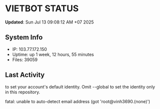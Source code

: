 # VIETBOT STATUS
**Updated**: Sun Jul 13 09:08:12 AM +07 2025

## System Info
- IP: 103.77.172.150
- Uptime: up 1 week, 12 hours, 55 minutes
- Files: 39059

## Last Activity

to set your account's default identity.
Omit --global to set the identity only in this repository.

fatal: unable to auto-detect email address (got 'root@vinh3690.(none)')
